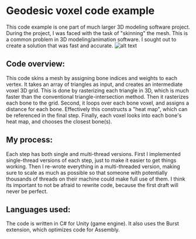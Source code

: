 # Geodesic voxel code example
This code example is one part of much larger 3D modeling software project. During the project, I was faced with the task of "skinning" the mesh. This is a common problem in 3D modeling/animation software. I sought out to create a solution that was fast and accurate.
![alt text](https://i.imgur.com/32Gq7xI.png)

## Code overview:
This code skins a mesh by assigning bone indices and weights to each vertex.
It takes an array of triangles as input, and creates an intermediate voxel 3D grid. This is done by rasterizing each triangle in 3D, which is much faster than the conventional triangle-intersection method. Then it rasterizes each bone to the grid.
Second, it loops over each bone voxel, and assigns a distance for each bone. Effectively this constructs a "heat map", which can be referenced in the final step.
Finally, each voxel looks into each bone's heat map, and chooses the closest bone(s).

## My process:
Each step has both single and multi-thread versions. First I implemented single-thread versions of each step, just to make it easier to get things working. Then I re-wrote everything in a multi-threaded version, making sure to scale as much as possible so that someone with potentially thousands of threads on their machine could make full use of them. I think its important to not be afraid to rewrite code, because the first draft will never be perfect.

## Languages used:
The code is written in C# for Unity (game engine). It also uses the Burst extension, which optimizes code for Assembly. 
